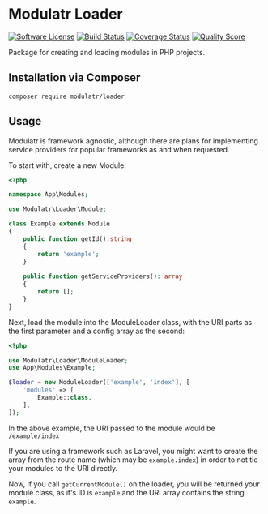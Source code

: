 # Modulatr Loader

[![Software License](https://img.shields.io/badge/license-MIT-brightgreen.svg?style=flat-square)](LICENSE)
[![Build Status](https://img.shields.io/travis/modulatr/loader/develop.svg?style=flat-square)](https://travis-ci.org/modulatr/loader)
[![Coverage Status](https://img.shields.io/scrutinizer/coverage/g/modulatr/loader.svg?style=flat-square)](https://scrutinizer-ci.com/g/modulatr/loader/code-structure)
[![Quality Score](https://img.shields.io/scrutinizer/g/modulatr/loader.svg?style=flat-square)](https://scrutinizer-ci.com/g/modulatr/loader)

Package for creating and loading modules in PHP projects.

## Installation via Composer

`composer require modulatr/loader`

## Usage

Modulatr is framework agnostic, although there are plans for implementing service providers for popular frameworks as
and when requested.

To start with, create a new Module.

```php
<?php

namespace App\Modules;

use Modulatr\Loader\Module;

class Example extends Module
{
    public function getId():string
    {
        return 'example';
    }
    
    public function getServiceProviders(): array 
    {
        return [];
    }
}

```

Next, load the module into the ModuleLoader class, with the URI parts as the first parameter and a config array as the
second:

```php
<?php

use Modulatr\Loader\ModuleLoader;
use App\Modules\Example;

$loader = new ModuleLoader(['example', 'index'], [
    'modules' => [
        Example::class,    
    ],
]);
```

In the above example, the URI passed to the module would be `/example/index`

If you are using a framework such as Laravel, you might want to create the array from the route name (which may be 
`example.index`) in order to not tie your modules to the URI directly.

Now, if you call `getCurrentModule()` on the loader, you will be returned your module class, as it's ID is `example` and
the URI array contains the string `example`.
